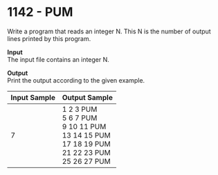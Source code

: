 # 1142 - PUM

Write a program that reads an integer N. This N is the number of output lines printed by this program.

**Input**<br>
The input file contains an integer N.

**Output**<br>
Print the output according to the given example.

| Input Sample | Output Sample                                                                                                     |
|:-------------|:------------------------------------------------------------------------------------------------------------------|
| 7            | 1 2 3 PUM <br> 5 6 7 PUM <br> 9 10 11 PUM <br> 13 14 15 PUM <br> 17 18 19 PUM <br> 21 22 23 PUM <br> 25 26 27 PUM |